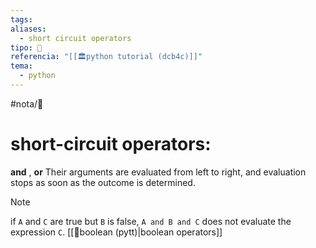 ```yaml
---
tags: 
aliases:
  - short circuit operators
tipo: 📑
referencia: "[[🏛️python tutorial (dcb4c)]]"
tema:
  - python
---
```

#nota/📑
# short-circuit operators:
__and__ , __or__ 
Their arguments are evaluated from left to right, and evaluation stops as soon as the outcome is determined.
> [!NOTE] 
if `A` and `C` are true but `B` is false, `A and B and C` does not evaluate the expression `C`.
[[📑boolean (pytt)|boolean operators]]

